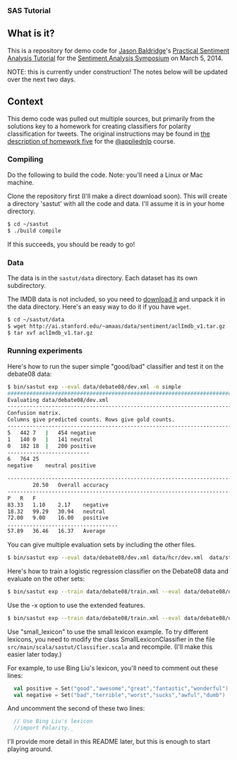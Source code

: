 ### SAS Tutorial

## What is it?

This is a repository for demo code for [Jason Baldridge](http://www.jasonbaldridge.com)'s [Practical Sentiment Analysis Tutorial](http://sentimentsymposium.com/workshops.html) for the [Sentiment Analysis Symposium](http://sentimentsymposium.com) on March 5, 2014.

NOTE: this is currently under construction! The notes below will be updated over the next two days.

## Context

This demo code was pulled out multiple sources, but primarily from the solutions key to a homework for creating classifiers for polarity classification for tweets. The original instructions may be found in [the description of homework five](https://github.com/utcompling/applied-nlp/wiki/Homework5) for the [@appliednlp](http://twitter.com/appliednlp) course.

### Compiling

Do the following to build the code. Note: you'll need a Linux or Mac machine.

Clone the repository first (I'll make a direct download soon). This will create a directory 'sastut' with all the code and data. I'll assume it is in your home directory.

```bash
$ cd ~/sastut
$ ./build compile
```

If this succeeds, you should be ready to go!

### Data

The data is in the `sastut/data` directory. Each dataset has its own subdirectory. 

The IMDB data is not included, so you need to [download it](http://ai.stanford.edu/~amaas/data/sentiment/aclImdb_v1.tar.gz) and unpack it in the data directory. Here's an easy way to do it if you have `wget`.

```bash
$ cd ~/sastut/data
$ wget http://ai.stanford.edu/~amaas/data/sentiment/aclImdb_v1.tar.gz
$ tar xvf aclImdb_v1.tar.gz
```

### Running experiments

Here's how to run the super simple "good/bad" classifier and test it on the debate08 data:

```bash
$ bin/sastut exp --eval data/debate08/dev.xml -m simple
################################################################################
Evaluating data/debate08/dev.xml
--------------------------------------------------------------------------------
Confusion matrix.
Columns give predicted counts. Rows give gold counts.
--------------------------------------------------------------------------------
5	442	7	|	454	negative
1	140	0	|	141	neutral
0	182	18	|	200	positive
--------------------------
6	764	25
negative	neutral	positive

--------------------------------------------------------------------------------
		20.50	Overall accuracy
--------------------------------------------------------------------------------
P	R	F
83.33	1.10	2.17	negative
18.32	99.29	30.94	neutral
72.00	9.00	16.00	positive
...................................
57.89	36.46	16.37	Average
```

You can give multiple evaluation sets by including the other files.

```bash
$ bin/sastut exp --eval data/debate08/dev.xml data/hcr/dev.xml  data/stanford/dev.xml -m simple
```

Here's how to train a logistic regression classifier on the Debate08 data and evaluate on the other sets:

```bash
$ bin/sastut exp --train data/debate08/train.xml --eval data/debate08/dev.xml data/hcr/dev.xml  data/stanford/dev.xml -m L2R_LR
```

Use the -x option to use the extended features.

```bash
$ bin/sastut exp --train data/debate08/train.xml --eval data/debate08/dev.xml data/hcr/dev.xml  data/stanford/dev.xml -m L2R_LR -x
```

Use "small_lexicon" to use the small lexicon example. To try different lexicons, you need to modify the class SmallLexiconClassifier in the file `src/main/scala/sastut/Classifier.scala` and recompile. (I'll make this easier later today.) 

For example, to use Bing Liu's lexicon, you'll need to comment out these lines:

```scala
  val positive = Set("good","awesome","great","fantastic","wonderful")
  val negative = Set("bad","terrible","worst","sucks","awful","dumb")
```

And uncomment the second of these two lines:

```scala
  // Use Bing Liu's lexicon
  //import Polarity._
```

I'll provide more detail in this README later, but this is enough to start playing around.